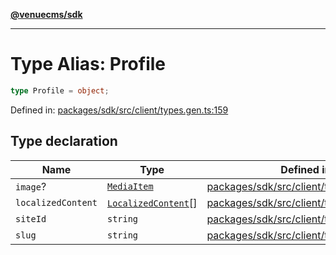 [**@venuecms/sdk**](../Index.md)

***

# Type Alias: Profile

```ts
type Profile = object;
```

Defined in: [packages/sdk/src/client/types.gen.ts:159](https://github.com/venuecms/sdk/blob/6283acc845335a99eac7e210bd07dad1da30061f/packages/sdk/src/client/types.gen.ts#L159)

## Type declaration

| Name | Type | Defined in |
| ------ | ------ | ------ |
| <a id="image"></a> `image`? | [`MediaItem`](MediaItem.md) | [packages/sdk/src/client/types.gen.ts:162](https://github.com/venuecms/sdk/blob/6283acc845335a99eac7e210bd07dad1da30061f/packages/sdk/src/client/types.gen.ts#L162) |
| <a id="localizedcontent"></a> `localizedContent` | [`LocalizedContent`](LocalizedContent.md)[] | [packages/sdk/src/client/types.gen.ts:163](https://github.com/venuecms/sdk/blob/6283acc845335a99eac7e210bd07dad1da30061f/packages/sdk/src/client/types.gen.ts#L163) |
| <a id="siteid"></a> `siteId` | `string` | [packages/sdk/src/client/types.gen.ts:160](https://github.com/venuecms/sdk/blob/6283acc845335a99eac7e210bd07dad1da30061f/packages/sdk/src/client/types.gen.ts#L160) |
| <a id="slug"></a> `slug` | `string` | [packages/sdk/src/client/types.gen.ts:161](https://github.com/venuecms/sdk/blob/6283acc845335a99eac7e210bd07dad1da30061f/packages/sdk/src/client/types.gen.ts#L161) |
